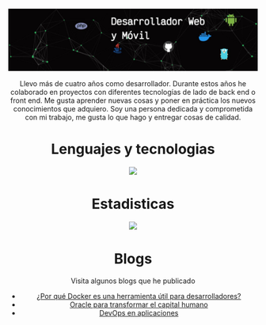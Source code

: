 

![Aquí la descripción de la imagen por si no carga](https://github.com/David842/David842/blob/main/portada.jpeg?raw=true)
<p style="text-align: center;"> 
<center>
Llevo más de cuatro años como desarrollador. Durante estos años he colaborado en proyectos con diferentes tecnologías de lado de back end o front end. Me gusta aprender nuevas cosas y poner en práctica los nuevos conocimientos que adquiero. Soy una persona dedicada y comprometida con mi trabajo, me gusta lo que hago y entregar cosas de calidad.</p>

# Lenguajes y tecnologias 
<p align="center">
  <a href="https://skillicons.dev">
    <img src="https://skillicons.dev/icons?i=kubernetes,docker,go,java,html,css,javascript,vue,react,angular,next,nuxt,androidstudio,flutter,git,grafana,php,mysql,firebase,tailwind" />
  </a>
</p>

# Estadisticas
<p align="center">
  <a href="https://skillicons.dev"><img src="https://github-readme-stats.vercel.app/api?username=David842&count_private=true&theme=cobalt&show_icons=true" />
  </a>
</p>

# Blogs
Visita algunos blogs que he publicado

* [¿Por qué Docker es una herramienta útil para desarrolladores?](https://www.linkedin.com/posts/onexo_saca-provecho-a-docker-para-tus-aplicaciones-activity-7024418367117676544-Xgx_?utm_source=share&utm_medium=member_desktop)
* [Oracle para transformar el capital humano](https://www.linkedin.com/posts/eks-enterprise-knowledge-solutions_oracle-cloud-para-transformar-el-capital-activity-7016526700989607936-d_yv?utm_source=share&utm_medium=member_desktop)
* [DevOps en aplicaciones](https://www.linkedin.com/posts/eks-enterprise-knowledge-solutions_oracle-cloud-eks-activity-6970168305802256385-Fz0D?utm_source=share&utm_medium=member_desktop)



<!--
**David842/David842** is a ✨ _special_ ✨ repository because its `README.md` (this file) appears on your GitHub profile.

Here are some ideas to get you started:

- 🔭 I’m currently working on ...
- 🌱 I’m currently learning ...
- 👯 I’m looking to collaborate on ...
- 🤔 I’m looking for help with ...
- 💬 Ask me about ...
- 📫 How to reach me: ...
- 😄 Pronouns: ...
- ⚡ Fun fact: ...
-->
